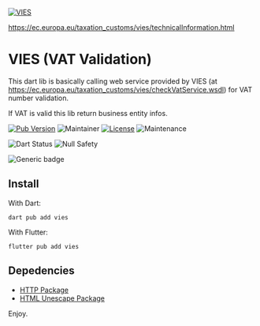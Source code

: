 [![VIES](https://ec.europa.eu/taxation_customs/vies/assets/images/ecl/ec/logo/logo-ec--fr.svg)](https://ec.europa.eu/taxation_customs/vies/technicalInformation.html)

https://ec.europa.eu/taxation_customs/vies/technicalInformation.html

# VIES (VAT Validation)
This dart lib is basically calling web service provided by VIES (at https://ec.europa.eu/taxation_customs/vies/checkVatService.wsdl) for VAT number validation.

If VAT is valid this lib return business entity infos.

[![Pub Version](https://img.shields.io/pub/v/vies?color=blue)](https://pub.dev/packages/vies)
![Maintainer](https://img.shields.io/badge/Maintainer-Raphael_Vrient-purple)
[![License](https://img.shields.io/badge/Licence-MIT-blue)](/LICENSE)
![Maintenance](https://img.shields.io/badge/Maintained-yes-success)

![Dart Status](https://img.shields.io/badge/Dart_CI-passing-success)
![Null Safety](https://img.shields.io/badge/Null_Safety-passing-success)

![Generic badge](https://img.shields.io/badge/Platforms-Android,_iOS,_MacOS,_Windows,_Linux,_Web-22375C.svg)

## Install
With Dart:
```
dart pub add vies
```
With Flutter:
```
flutter pub add vies
```

## Depedencies

- [HTTP Package](https://pub.dev/packages/http)
- [HTML Unescape Package](https://pub.dev/packages/html_unescape)

Enjoy.
